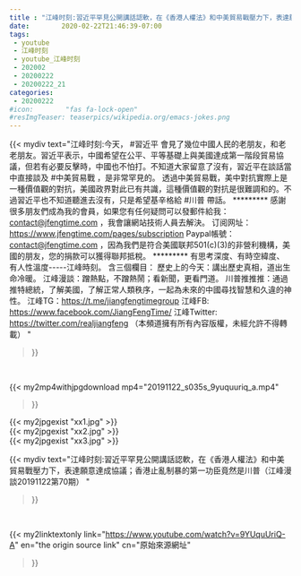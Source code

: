 ```yaml
---
title : "江峰时刻:習近平罕見公開講話認軟，在《香港人權法》和中美貿易戰壓力下，表達願意達成協議；香港止亂制暴的第一功臣竟然是川普（江峰漫談20191122第70期） "
date:        2020-02-22T21:46:39-07:00
tags:
 - youtube
 - 江峰时刻
 - youtube_江峰时刻
 - 202002
 - 20200222
 - 20200222_21
categories:
 - 20200222
#icon:        "fas fa-lock-open"
#resImgTeaser: teaserpics/wikipedia.org/emacs-jokes.png
---
```


{{< mydiv text="江峰时刻:今天， #習近平 會見了幾位中國人民的老朋友，和老老朋友。習近平表示，中國希望在公平、平等基礎上與美國達成第一階段貿易協議，但若有必要反擊時，中國也不怕打。不知道大家留意了沒有，習近平在談話當中直接談及 #中美貿易戰 ，是非常罕見的。 透過中美貿易戰，美中對抗實際上是一種價值觀的對抗，美國政界對此已有共識，這種價值觀的對抗是很難調和的。不過習近平也不知道聽進去沒有，只是希望基辛格給 #川普 帶話。     ********* 感謝很多朋友們成為我的會員，如果您有任何疑問可以發郵件給我：contact@jfengtime.com ，我會讓網站技術人員去解決。 订阅网址：https://www.jfengtime.com/pages/subscription Paypal帳號：contact@jfengtime.com ，因為我們是符合美國联邦501(c)(3)的非營利機構，美國的朋友，您的捐款可以獲得聯邦抵稅。     ********* 有思考深度、有時空緯度、有人性溫度-----江峰時刻。 含三個欄目： 歷史上的今天：講出歷史真相，道出生命冷暖。 江峰漫談：蹭熱點，不蹭熱鬧；看新聞，更看門道。 川普推推推：通過推特總統，了解美國，了解正常人類秩序，一起為未來的中國尋找智慧和久違的神性。  江峰TG：https://t.me/jiangfengtimegroup 江峰FB: https://www.facebook.com/JiangFengTime/ 江峰Twitter: https://twitter.com/realjiangfeng （本頻道擁有所有內容版權，未經允許不得轉載） "
>}}
<br>


{{< my2mp4withjpgdownload mp4="20191122_s035s_9yuquuriq_a.mp4"
>}}

{{< my2jpgexist "xx1.jpg" >}}<br>
{{< my2jpgexist "xx2.jpg" >}}<br>
{{< my2jpgexist "xx3.jpg" >}}<br>



{{< mydiv text="江峰时刻:習近平罕見公開講話認軟，在《香港人權法》和中美貿易戰壓力下，表達願意達成協議；香港止亂制暴的第一功臣竟然是川普（江峰漫談20191122第70期） "
>}}
<br>

{{< my2linktextonly link="https://www.youtube.com/watch?v=9YUquUriQ-A"
en="the origin source link" cn="原始來源網址"
>}}


<br>

